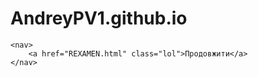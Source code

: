 # AndreyPV1.github.io
<html lang="en">
<head>
    <meta charset="UTF-8">
    <meta name="viewport" content="width=device-width, initial-scale=1.0">
    <title>Document</title>
    <link rel="stylesheet" href="REXAMEN.css">
</head>
<body>

    <nav>
        <a href="REXAMEN.html" class="lol">Продовжити</a>
    </nav>
    
</body>
</html>
